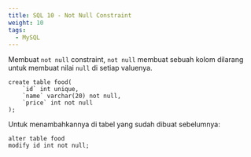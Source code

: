 ```yaml
---
title: SQL 10 - Not Null Constraint
weight: 10
tags:
  - MySQL
---
```


Membuat `not null` constraint, `not null` membuat sebuah kolom dilarang untuk membuat nilai `null` di setiap valuenya.


```mysql
create table food(  
	`id` int unique,  
	`name` varchar(20) not null,     
	`price` int not null
);
```

Untuk menambahkannya di tabel yang sudah dibuat sebelumnya:
```mysql
alter table food
modify id int not null;
```
